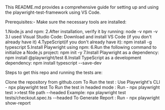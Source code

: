 This README.md provides a comprehensive guide for setting up and using the playwright-test-framework using VS Code.

Prerequisites:- Make sure the necessary tools are installed:

1.Node.js and npm: 2.After installation, verify it by running: node -v npm -v 3.I used Visual Studio Code: Download and install VS Code (if you don't already have it) 4.TypeScript(if you don't already have it): npm install -g typescript 5.Install Playwright using npm: 6.Run the following command to initialize a Node.js project: npm init -y 7.Install Playwright as a dependency: npm install @playwright/test 8.Install TypeScript as a development dependency: npm install typescript --save-dev

Steps to get this repo and running the tests are:

Clone the repository from github.com
To Run the test : Use Playwright's CLI - npx playwright test
To Run the test in headed mode : Run - npx playwright test >>test file path --headed Example: npx playwright test tests/checkout.spec.ts --headed
To Generate Report : Run - npx playwright show-report
